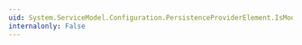 ```yaml
---
uid: System.ServiceModel.Configuration.PersistenceProviderElement.IsModified
internalonly: False
---
```

